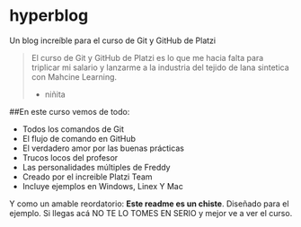 # hyperblog
Un blog increíble para el curso de Git y GitHub de Platzi
>El curso de Git y GitHub de Platzi es lo que me hacia falta para triplicar mi salario y lanzarme a la industria del tejido de lana sintetica con Mahcine Learning.
> - niñita

##En este curso vemos de todo:
* Todos los comandos de Git
* El flujo de comando en GitHub
* El verdadero amor por las buenas prácticas
* Trucos locos del profesor
* Las personalidades múltiples de Freddy
* Creado por el increible Platzi Team
* Incluye ejemplos en Windows, Linex Y Mac

Y como un amable reordatorio: **Este readme es un chiste**. Diseñado para el ejemplo. Si llegas acá NO TE LO TOMES EN SERIO y mejor ve a ver el curso.